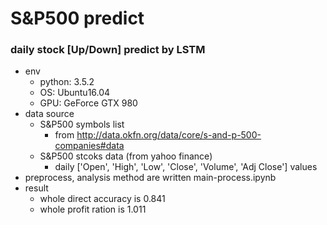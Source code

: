 # S&P500 predict

### daily stock [Up/Down] predict by LSTM
 
* env
    * python: 3.5.2
    * OS: Ubuntu16.04
    * GPU: GeForce GTX 980
* data source   
  * S&P500 symbols list
    * from http://data.okfn.org/data/core/s-and-p-500-companies#data
  * S&P500 stcoks data (from yahoo finance)
    * daily ['Open', 'High', 'Low', 'Close', 'Volume', 'Adj Close'] values
* preprocess, analysis method are written main-process.ipynb
* result
  * whole direct accuracy is 0.841
  * whole profit ration is 1.011

